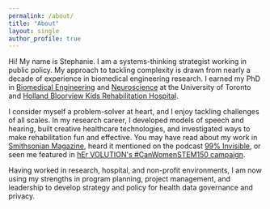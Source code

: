 ```yaml
---
permalink: /about/
title: "About"
layout: single
author_profile: true
---
```

Hi! My name is Stephanie. I am a systems-thinking strategist working in public policy. My approach to tackling complexity is drawn from nearly a decade of experience in biomedical engineering research. I earned my PhD in [Biomedical Engineering](https://ibbme.utoronto.ca/) and [Neuroscience](http://www.neuroscience.utoronto.ca/) at the University of Toronto and [Holland Bloorview Kids Rehabilitation Hospital](https://research.hollandbloorview.ca/).

I consider myself a problem-solver at heart, and I enjoy tackling challenges of all scales. In my research career, I developed models of speech and hearing, built creative healthcare technologies, and investigated ways to make rehabilitation fun and effective. You may have read about my work in [Smithsonian Magazine](http://www.smithsonianmag.com/innovation/can-biomusic-offer-kids-autism-new-way-communicate-180968649/), heard it mentioned on the podcast [99% Invisible](https://99percentinvisible.org/episode/sound-and-health-hospitals/), or seen me featured in [hEr VOLUTION's #CanWomenSTEM150 campaign](https://www.hervolution.org/150-days-canadian-women-stem-week-13-wrap/).

Having worked in research, hospital, and non-profit environments, I am now using my strengths in program planning, project management, and leadership to develop strategy and policy for health data governance and privacy.
